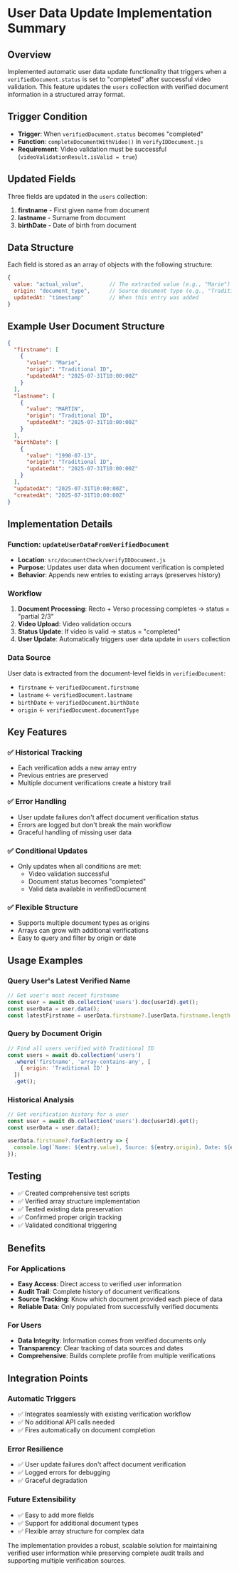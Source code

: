 # User Data Update Implementation Summary

## Overview
Implemented automatic user data update functionality that triggers when a `verifiedDocument.status` is set to "completed" after successful video validation. This feature updates the `users` collection with verified document information in a structured array format.

## Trigger Condition
- **Trigger**: When `verifiedDocument.status` becomes "completed"
- **Function**: `completeDocumentWithVideo()` in `verifyIDDocument.js`
- **Requirement**: Video validation must be successful (`videoValidationResult.isValid = true`)

## Updated Fields
Three fields are updated in the `users` collection:

1. **firstname** - First given name from document
2. **lastname** - Surname from document  
3. **birthDate** - Date of birth from document

## Data Structure
Each field is stored as an array of objects with the following structure:

```javascript
{
  value: "actual_value",        // The extracted value (e.g., "Marie")
  origin: "document_type",      // Source document type (e.g., "Traditional ID")
  updatedAt: "timestamp"        // When this entry was added
}
```

## Example User Document Structure

```json
{
  "firstname": [
    {
      "value": "Marie",
      "origin": "Traditional ID",
      "updatedAt": "2025-07-31T10:00:00Z"
    }
  ],
  "lastname": [
    {
      "value": "MARTIN",
      "origin": "Traditional ID", 
      "updatedAt": "2025-07-31T10:00:00Z"
    }
  ],
  "birthDate": [
    {
      "value": "1990-07-13",
      "origin": "Traditional ID",
      "updatedAt": "2025-07-31T10:00:00Z"
    }
  ],
  "updatedAt": "2025-07-31T10:00:00Z",
  "createdAt": "2025-07-31T10:00:00Z"
}
```

## Implementation Details

### Function: `updateUserDataFromVerifiedDocument`
- **Location**: `src/documentCheck/verifyIDDocument.js`
- **Purpose**: Updates user data when document verification is completed
- **Behavior**: Appends new entries to existing arrays (preserves history)

### Workflow
1. **Document Processing**: Recto + Verso processing completes → status = "partial 2/3"
2. **Video Upload**: Video validation occurs
3. **Status Update**: If video is valid → status = "completed"
4. **User Update**: Automatically triggers user data update in `users` collection

### Data Source
User data is extracted from the document-level fields in `verifiedDocument`:
- `firstname` ← `verifiedDocument.firstname`
- `lastname` ← `verifiedDocument.lastname`  
- `birthDate` ← `verifiedDocument.birthDate`
- `origin` ← `verifiedDocument.documentType`

## Key Features

### ✅ Historical Tracking
- Each verification adds a new array entry
- Previous entries are preserved
- Multiple document verifications create a history trail

### ✅ Error Handling
- User update failures don't affect document verification status
- Errors are logged but don't break the main workflow
- Graceful handling of missing user data

### ✅ Conditional Updates
- Only updates when all conditions are met:
  - Video validation successful
  - Document status becomes "completed"  
  - Valid data available in verifiedDocument

### ✅ Flexible Structure
- Supports multiple document types as origins
- Arrays can grow with additional verifications
- Easy to query and filter by origin or date

## Usage Examples

### Query User's Latest Verified Name
```javascript
// Get user's most recent firstname
const user = await db.collection('users').doc(userId).get();
const userData = user.data();
const latestFirstname = userData.firstname?.[userData.firstname.length - 1]?.value;
```

### Query by Document Origin
```javascript
// Find all users verified with Traditional ID
const users = await db.collection('users')
  .where('firstname', 'array-contains-any', [
    { origin: 'Traditional ID' }
  ])
  .get();
```

### Historical Analysis
```javascript
// Get verification history for a user
const user = await db.collection('users').doc(userId).get();
const userData = user.data();

userData.firstname?.forEach(entry => {
  console.log(`Name: ${entry.value}, Source: ${entry.origin}, Date: ${entry.updatedAt}`);
});
```

## Testing
- ✅ Created comprehensive test scripts
- ✅ Verified array structure implementation
- ✅ Tested existing data preservation
- ✅ Confirmed proper origin tracking
- ✅ Validated conditional triggering

## Benefits

### For Applications
- **Easy Access**: Direct access to verified user information
- **Audit Trail**: Complete history of document verifications
- **Source Tracking**: Know which document provided each piece of data
- **Reliable Data**: Only populated from successfully verified documents

### For Users
- **Data Integrity**: Information comes from verified documents only
- **Transparency**: Clear tracking of data sources and dates
- **Comprehensive**: Builds complete profile from multiple verifications

## Integration Points

### Automatic Triggers
- ✅ Integrates seamlessly with existing verification workflow
- ✅ No additional API calls needed
- ✅ Fires automatically on document completion

### Error Resilience  
- ✅ User update failures don't affect document verification
- ✅ Logged errors for debugging
- ✅ Graceful degradation

### Future Extensibility
- ✅ Easy to add more fields
- ✅ Support for additional document types
- ✅ Flexible array structure for complex data

The implementation provides a robust, scalable solution for maintaining verified user information while preserving complete audit trails and supporting multiple verification sources.
